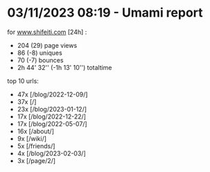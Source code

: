 # 03/11/2023 08:19 - Umami report
for www.shifeiti.com [24h] :

 - 204 (29) page views
 - 86 (-8) uniques
 - 70 (-7) bounces
 - 2h 44' 32'' (-1h 13' 10'') totaltime


top 10 urls:
 - 47x [/blog/2022-12-09/]
 - 37x [/]
 - 23x [/blog/2023-01-12/]
 - 17x [/blog/2022-12-22/]
 - 17x [/blog/2022-05-07/]
 - 16x [/about/]
 - 9x [/wiki/]
 - 5x [/friends/]
 - 4x [/blog/2023-02-03/]
 - 3x [/page/2/]


